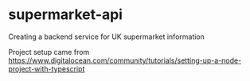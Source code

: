 # supermarket-api
Creating a backend service for UK supermarket information

Project setup came from https://www.digitalocean.com/community/tutorials/setting-up-a-node-project-with-typescript
